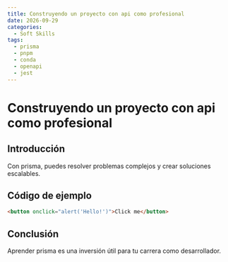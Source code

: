 ```yaml
---
title: Construyendo un proyecto con api como profesional
date: 2026-09-29
categories:
  - Soft Skills
tags:
  - prisma
  - pnpm
  - conda
  - openapi
  - jest
---
```


# Construyendo un proyecto con api como profesional

## Introducción

Con prisma, puedes resolver problemas complejos y crear soluciones escalables.

## Código de ejemplo

```html
<button onclick="alert('Hello!')">Click me</button>
```

## Conclusión

Aprender prisma es una inversión útil para tu carrera como desarrollador.